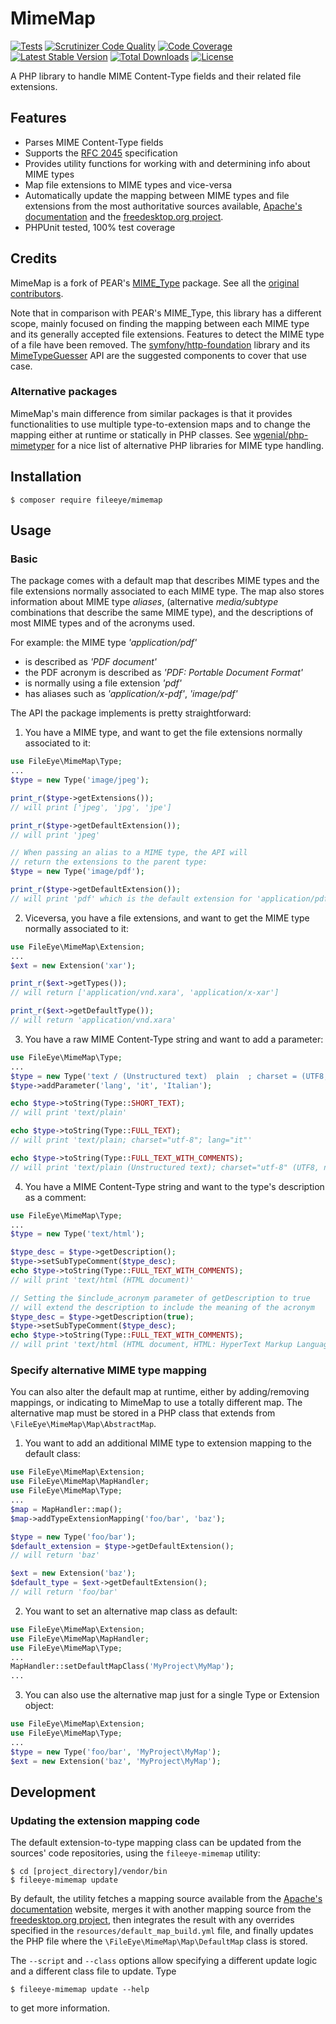 # MimeMap

[![Tests](https://github.com/FileEye/MimeMap/actions/workflows/php.yml/badge.svg)](https://github.com/FileEye/MimeMap/actions/workflows/php.yml)
[![Scrutinizer Code Quality](https://scrutinizer-ci.com/g/FileEye/MimeMap/badges/quality-score.png?b=master)](https://scrutinizer-ci.com/g/FileEye/MimeMap/?branch=master)
[![Code Coverage](https://scrutinizer-ci.com/g/FileEye/MimeMap/badges/coverage.png?b=master)](https://scrutinizer-ci.com/g/FileEye/MimeMap/?branch=master)
[![Latest Stable Version](https://poser.pugx.org/fileeye/mimemap/v/stable)](https://packagist.org/packages/fileeye/mimemap)
[![Total Downloads](https://poser.pugx.org/fileeye/mimemap/downloads)](https://packagist.org/packages/fileeye/mimemap)
[![License](https://poser.pugx.org/fileeye/mimemap/license)](https://packagist.org/packages/fileeye/mimemap)

A PHP library to handle MIME Content-Type fields and their related file
extensions.


## Features

- Parses MIME Content-Type fields
- Supports the [RFC 2045](https://www.ietf.org/rfc/rfc2045.txt) specification
- Provides utility functions for working with and determining info about MIME
  types
- Map file extensions to MIME types and vice-versa
- Automatically update the mapping between MIME types and file extensions from
  the most authoritative sources available, [Apache's documentation](http://svn.apache.org/viewvc/httpd/httpd/trunk/docs/conf/mime.types?view=log)
  and the [freedesktop.org project](http://freedesktop.org).
- PHPUnit tested, 100% test coverage


## Credits

MimeMap is a fork of PEAR's [MIME_Type](https://github.com/pear/MIME_Type) package.
See all the [original contributors](https://github.com/pear/MIME_Type/graphs/contributors).

Note that in comparison with PEAR's MIME_Type, this library has a different
scope, mainly focused on finding the mapping between each MIME type and its
generally accepted file extensions.
Features to detect the MIME type of a file have been removed. The [symfony/http-foundation](https://github.com/symfony/http-foundation)
library and its [MimeTypeGuesser](https://api.symfony.com/master/Symfony/Component/HttpFoundation/File/MimeType/MimeTypeGuesser.html)
API are the suggested components to cover that use case.


### Alternative packages

MimeMap's main difference from similar packages is that it provides
functionalities to use multiple type-to-extension maps and to change the
mapping either at runtime or statically in PHP classes.
See [wgenial/php-mimetyper](https://github.com/wgenial/php-mimetyper#other-php-libraries-for-mime-types)
for a nice list of alternative PHP libraries for MIME type handling.


## Installation

```
$ composer require fileeye/mimemap
```


## Usage


### Basic

The package comes with a default map that describes MIME types and the file
extensions normally associated to each MIME type.
The map also stores information about MIME type _aliases_, (alternative
_media/subtype_ combinations that describe the same MIME type), and the
descriptions of most MIME types and of the acronyms used.

For example: the MIME type _'application/pdf'_
* is described as _'PDF document'_
* the PDF acronym is described as _'PDF: Portable Document Format'_
* is normally using a file extension _'pdf'_
* has aliases such as _'application/x-pdf'_, _'image/pdf'_

The API the package implements is pretty straightforward:


1. You have a MIME type, and want to get the file extensions normally associated
to it:

  ```php
  use FileEye\MimeMap\Type;
  ...
  $type = new Type('image/jpeg');

  print_r($type->getExtensions());
  // will print ['jpeg', 'jpg', 'jpe']

  print_r($type->getDefaultExtension());
  // will print 'jpeg'

  // When passing an alias to a MIME type, the API will
  // return the extensions to the parent type:
  $type = new Type('image/pdf');

  print_r($type->getDefaultExtension());
  // will print 'pdf' which is the default extension for 'application/pdf'
  ```

2. Viceversa, you have a file extensions, and want to get the MIME type normally
associated to it:

  ```php
  use FileEye\MimeMap\Extension;
  ...
  $ext = new Extension('xar');

  print_r($ext->getTypes());
  // will return ['application/vnd.xara', 'application/x-xar']

  print_r($ext->getDefaultType());
  // will return 'application/vnd.xara'
  ```

3. You have a raw MIME Content-Type string and want to add a parameter:

  ```php
  use FileEye\MimeMap\Type;
  ...
  $type = new Type('text / (Unstructured text)  plain  ; charset = (UTF8, not ASCII) utf-8');
  $type->addParameter('lang', 'it', 'Italian');

  echo $type->toString(Type::SHORT_TEXT);
  // will print 'text/plain'

  echo $type->toString(Type::FULL_TEXT);
  // will print 'text/plain; charset="utf-8"; lang="it"'

  echo $type->toString(Type::FULL_TEXT_WITH_COMMENTS);
  // will print 'text/plain (Unstructured text); charset="utf-8" (UTF8, not ASCII), lang="it" (Italian)'
  ```

4. You have a MIME Content-Type string and want to the type's description as a comment:

  ```php
  use FileEye\MimeMap\Type;
  ...
  $type = new Type('text/html');

  $type_desc = $type->getDescription();
  $type->setSubTypeComment($type_desc);
  echo $type->toString(Type::FULL_TEXT_WITH_COMMENTS);
  // will print 'text/html (HTML document)'

  // Setting the $include_acronym parameter of getDescription to true
  // will extend the description to include the meaning of the acronym
  $type_desc = $type->getDescription(true);
  $type->setSubTypeComment($type_desc);
  echo $type->toString(Type::FULL_TEXT_WITH_COMMENTS);
  // will print 'text/html (HTML document, HTML: HyperText Markup Language)'
  ```


### Specify alternative MIME type mapping


You can also alter the default map at runtime, either by adding/removing
mappings, or indicating to MimeMap to use a totally different map. The
alternative map must be stored in a PHP class that extends from
`\FileEye\MimeMap\Map\AbstractMap`.

1. You want to add an additional MIME type to extension mapping to the
default class:

  ```php
  use FileEye\MimeMap\Extension;
  use FileEye\MimeMap\MapHandler;
  use FileEye\MimeMap\Type;
  ...
  $map = MapHandler::map();
  $map->addTypeExtensionMapping('foo/bar', 'baz');

  $type = new Type('foo/bar');
  $default_extension = $type->getDefaultExtension();
  // will return 'baz'

  $ext = new Extension('baz');
  $default_type = $ext->getDefaultExtension();
  // will return 'foo/bar'
  ```

2. You want to set an alternative map class as default:

  ```php
  use FileEye\MimeMap\Extension;
  use FileEye\MimeMap\MapHandler;
  use FileEye\MimeMap\Type;
  ...
  MapHandler::setDefaultMapClass('MyProject\MyMap');
  ...
  ```

3. You can also use the alternative map just for a single Type or Extension
object:

  ```php
  use FileEye\MimeMap\Extension;
  use FileEye\MimeMap\Type;
  ...
  $type = new Type('foo/bar', 'MyProject\MyMap');
  $ext = new Extension('baz', 'MyProject\MyMap');
  ```


## Development


### Updating the extension mapping code

The default extension-to-type mapping class can be updated from the sources'
code repositories, using the `fileeye-mimemap` utility:

```
$ cd [project_directory]/vendor/bin
$ fileeye-mimemap update
```

By default, the utility fetches a mapping source available from the [Apache's documentation](http://svn.apache.org/viewvc/httpd/httpd/trunk/docs/conf/mime.types?view=co)
website, merges it with another mapping source from the [freedesktop.org project](https://gitlab.freedesktop.org/xdg/shared-mime-info/-/blob/master/data/freedesktop.org.xml.in),
then integrates the result with any overrides specified in the
`resources/default_map_build.yml` file, and finally updates the PHP file where
the `\FileEye\MimeMap\Map\DefaultMap` class is stored.

The `--script` and `--class` options allow specifying a different update logic
and a different class file to update. Type
```
$ fileeye-mimemap update --help
```
to get more information.
